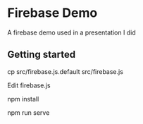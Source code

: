 # Firebase Demo
A firebase demo used in a presentation I did

## Getting started
cp src/firebase.js.default src/firebase.js

Edit firebase.js

npm install

npm run serve

